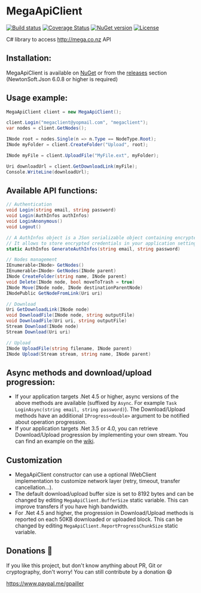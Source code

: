 MegaApiClient
=============

[![Build status](https://ci.appveyor.com/api/projects/status/a87jre98xr1wiryt/branch/master?svg=true)](https://ci.appveyor.com/project/gpailler/megaapiclient/branch/master)
[![Coverage Status](https://coveralls.io/repos/gpailler/MegaApiClient/badge.svg?branch=master)](https://coveralls.io/r/gpailler/MegaApiClient?branch=master)
[![NuGet version](https://badge.fury.io/nu/MegaApiClient.svg)](https://badge.fury.io/nu/MegaApiClient)
[![License](https://img.shields.io/badge/license-MIT-blue.svg)](https://github.com/gpailler/MegaApiClient/blob/master/LICENSE)

C# library to access http://mega.co.nz API


Installation:
---
MegaApiClient is available on [NuGet](https://www.nuget.org/packages/MegaApiClient)
or from the [releases](https://github.com/gpailler/MegaApiClient/releases) section
(NewtonSoft.Json 6.0.8 or higher is required)


Usage example:
---
```csharp
MegaApiClient client = new MegaApiClient();

client.Login("megaclient@yopmail.com", "megaclient");
var nodes = client.GetNodes();

INode root = nodes.Single(n => n.Type == NodeType.Root);
INode myFolder = client.CreateFolder("Upload", root);

INode myFile = client.UploadFile("MyFile.ext", myFolder);

Uri downloadUrl = client.GetDownloadLink(myFile);
Console.WriteLine(downloadUrl);
```


Available API functions:
---
```csharp
// Authentication
void Login(string email, string password)
void Login(AuthInfos authInfos)
void LoginAnonymous()
void Logout()

// A AuthInfos object is a JSon serializable object containing encrypted password and key.
// It allows to store encrypted credentials in your application settings instead login and password
static AuthInfos GenerateAuthInfos(string email, string password)

// Nodes management
IEnumerable<INode> GetNodes()
IEnumerable<INode> GetNodes(INode parent)
INode CreateFolder(string name, INode parent)
void Delete(INode node, bool moveToTrash = true)
INode Move(INode node, INode destinationParentNode)
INodePublic GetNodeFromLink(Uri uri)

// Download
Uri GetDownloadLink(INode node)
void DownloadFile(INode node, string outputFile)
void DownloadFile(Uri uri, string outputFile)
Stream Download(INode node)
Stream Download(Uri uri)

// Upload
INode UploadFile(string filename, INode parent)
INode Upload(Stream stream, string name, INode parent)
```

Async methods and download/upload progression:
---
- If your application targets .Net 4.5 or higher, async versions of the above methods are available (suffixed by `Async`. For example `Task LoginAsync(string email, string password)`). The Download/Upload methods have an additional `IProgress<double>` argument to be notified about operation progression.
- If your application targets .Net 3.5 or 4.0, you can retrieve Download/Upload progression by implementing your own stream. You can find an example on the [wiki](../../wiki/Retrieve-progression-of-an-upload-or-download).

Customization
---
- MegaApiClient constructor can use a optional IWebClient implementation to customize network layer (retry, timeout, transfer cancellation...).
- The default download/upload buffer size is set to 8192 bytes and can be changed by editing `MegaApiClient.BufferSize` static variable. This can improve transfers if you have high bandwidth.
- For .Net 4.5 and higher, the progression in Download/Upload methods is reported on each 50KB downloaded or uploaded block. This can  be changed by editing `MegaApiClient.ReportProgressChunkSize` static variable.

Donations :gift:
---
If you like this project, but don't know anything about PR, Git or cryptography, don't worry! You can still contribute by a donation :smile:

https://www.paypal.me/gpailler
